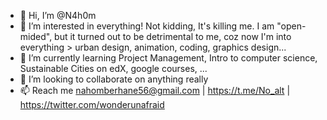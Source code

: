 - 👋 Hi, I’m @N4h0m
- 👀 I’m interested in everything! Not kidding, It's killing me. I am "open-mided", but it turned out to be detrimental to me, coz now I'm into everything > urban design, animation, coding, graphics design...
- 🌱 I’m currently learning Project Management, Intro to computer science, Sustainable Cities on edX, google courses, ...
- 💞️ I’m looking to collaborate on anything really
- 📫 Reach me nahomberhane56@gmail.com   |   https://t.me/No_alt   |   https://twitter.com/wonderunafraid

<!---
N4h0m/N4h0m is a ✨ special ✨ repository because its `README.md` (this file) appears on your GitHub profile.
You can click the Preview link to take a look at your changes.
--->
